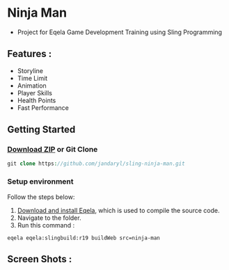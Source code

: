 # Ninja Man
- Project for Eqela Game Development Training using Sling Programming

## Features :

- Storyline
- Time Limit
- Animation
- Player Skills
- Health Points
- Fast Performance

## Getting Started

### [Download ZIP](https://github.com/jandaryl/sling-ninja-man/archive/master.zip) or Git Clone
```php
git clone https://github.com/jandaryl/sling-ninja-man.git
```

### Setup environment

Follow the steps below:

1. [Download and install Eqela](http://www.eqela.com/install), which is used to compile the source code.
2. Navigate to the folder.
3. Run this command :
```
eqela eqela:slingbuild:r19 buildWeb src=ninja-man
```

## Screen Shots :




